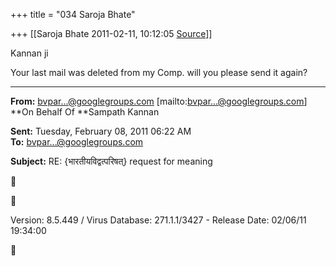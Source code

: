 +++
title = "034 Saroja Bhate"

+++
[[Saroja Bhate	2011-02-11, 10:12:05 [Source](https://groups.google.com/g/bvparishat/c/Cg33QC1m0DM)]]



Kannan ji

Your last mail was deleted from my Comp. will you please send it again?



------------------------------------------------------------------------

**From:** [bvpar...@googlegroups.com]() \[mailto:[bvpar...@googlegroups.com]()\] **On Behalf Of **Sampath Kannan

  
**Sent:** Tuesday, February 08, 2011 06:22 AM  
**To:** [bvpar...@googlegroups.com]()  

**Subject:** RE: {भारतीयविद्वत्परिषत्} request for meaning





Version: 8.5.449 / Virus Database: 271.1.1/3427 - Release Date: 02/06/11 19:34:00




